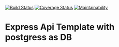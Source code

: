 [![Build Status](https://travis-ci.com/Kyle690/postgressApi.svg?branch=master)](https://travis-ci.com/Kyle690/postgressApi)
[![Coverage Status](https://coveralls.io/repos/github/Kyle690/postgressApi/badge.svg)](https://coveralls.io/github/Kyle690/postgressApi)
[![Maintainability](https://api.codeclimate.com/v1/badges/e77dbe7b186850fd0739/maintainability)](https://codeclimate.com/github/Kyle690/postgressApi/maintainability)


# Express Api Template with postgress as DB

